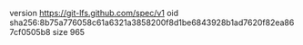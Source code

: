 version https://git-lfs.github.com/spec/v1
oid sha256:8b75a776058c61a6321a3858200f8d1be6843928b1ad7620f82ea867cf0505b8
size 965
